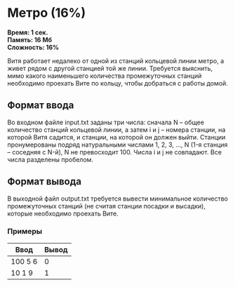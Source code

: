 <h1 class="title">Метро (16%)</h1>
<p><b>Время: 1 сек.<br>Память: 16 Мб<br>Сложность: 16%</b></p>
<p>Витя работает недалеко от одной из станций кольцевой линии метро, а живет рядом с другой станцией той же линии. Требуется выяснить, мимо какого наименьшего количества промежуточных станций необходимо проехать Вите по кольцу, чтобы добраться с работы домой.</p>
<h2>Формат ввода</h2>
<p>Во входном файле input.txt заданы три числа: сначала N – общее количество станций кольцевой линии, а затем i и j – номера станции, на которой Витя садится, и станции, на которой он должен выйти. Станции пронумерованы подряд натуральными числами 1, 2, 3, …, N (1-я станция – соседняя с N-й), N не превосходит 100. Числа i и j не совпадают. Все числа разделены пробелом.</p>
<h2>Формат вывода</h2>
<p>В выходной файл output.txt требуется вывести минимальное количество промежуточных станций (не считая станции посадки и высадки), которые необходимо проехать Вите.</p>
<h3>Примеры</h3>
<table class="sample-tests">
  <thead>
     <tr>
        <th>Ввод</th>
        <th>Вывод</th>
     </tr>
  </thead>
  <tbody>
     <tr>
        <td>100 5 6</td>
        <td>0</td>
     </tr>
     <tr>
         <td>10 1 9</td>
         <td>1</td>
      </tr>
  </tbody>
</table>
